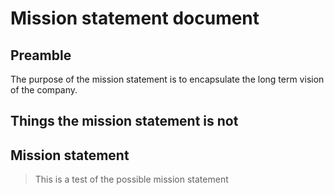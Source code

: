 # Mission statement document

## Preamble

The purpose of the mission statement is to encapsulate the long term vision of the company.

## Things the mission statement is not



## Mission statement

> This is a test of the possible mission statement